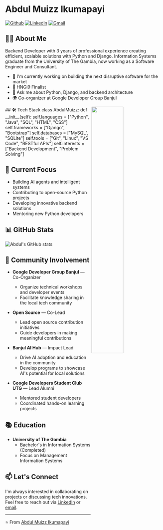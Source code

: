 
# Abdul Muizz Ikumapayi
[![Github](https://img.shields.io/badge/-Github-000?style=flat&logo=Github&logoColor=white)](https://github.com/lone-wolve)
[![Linkedin](https://img.shields.io/badge/-LinkedIn-blue?style=flat&logo=Linkedin&logoColor=white)](https://www.linkedin.com/in/abdul-muizz-ikumapayi-728a1b187/)
[![Gmail](https://img.shields.io/badge/-Gmail-c14438?style=flat&logo=Gmail&logoColor=white)](mailto:azikumapayi@gmail.com)
## 👨‍💻 About Me
Backend Developer with 3 years of professional experience creating efficient, scalable solutions with Python and Django. Information Systems graduate from the University of The Gambia, now working as a Software Engineer and Consultant.
- 🔭 I'm currently working on building the next disruptive software for the market
- 👯 HNGi9 Finalist
- 💬 Ask me about Python, Django, and backend architecture
- 🌍 Co-organizer at Google Developer Group Banjul
<img align="right" src="https://github-readme-stats.vercel.app/api/top-langs/?username=lone-wolve&layout=compact&theme=dark" width="45%" />
## 🛠️ Tech Stack
class AbdulMuizz:
    def __init__(self):
        self.languages = ["Python", "Java", "SQL", "HTML", "CSS"]
        self.frameworks = ["Django", "Bootstrap"]
        self.databases = ["MySQL", "SQLite"]
        self.tools = ["Git", "Linux", "VS Code", "RESTful APIs"]
        self.interests = ["Backend Development", "Problem Solving"]

## 🌱 Current Focus

- Building AI agents and intelligent systems
- Contributing to open-source Python projects
- Developing innovative backend solutions
- Mentoring new Python developers

## 📊 GitHub Stats

![Abdul's GitHub stats](https://github-readme-stats.vercel.app/api?username=lone-wolve&show_icons=true&theme=dark)

## 👯 Community Involvement

- **Google Developer Group Banjul** — Co-Organizer
  - Organize technical workshops and developer events
  - Facilitate knowledge sharing in the local tech community

- **Open Source** — Co-Lead
  - Lead open source contribution initiatives
  - Guide developers in making meaningful contributions

- **Banjul AI Hub** — Impact Lead
  - Drive AI adoption and education in the community
  - Develop programs to showcase AI's potential for local solutions

- **Google Developers Student Club UTG** — Lead Alumni
  - Mentored student developers
  - Coordinated hands-on learning projects

## 📚 Education

- **University of The Gambia**
  - Bachelor's in Information Systems (Completed)
  - Focus on Management Information Systems

## 📫 Let's Connect

I'm always interested in collaborating on projects or discussing tech innovations. Feel free to reach out via [LinkedIn](https://www.linkedin.com/in/abdul-muizz-ikumapayi-728a1b187/) or [email](mailto:azikumapayi@gmail.com).

---

⭐️ From [Abdul Muizz Ikumapayi](https://github.com/lone-wolve)
